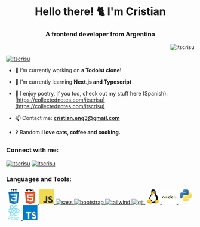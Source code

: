 <h1 align="center">Hello there! 🐈 I'm Cristian</h1>
<h3 align="center">A frontend developer from Argentina</h3>

<p align="right"> <img src="https://komarev.com/ghpvc/?username=itscrisu&label=Profile%20views&color=ee5253&style=flat" alt="itscrisu" /> </p>

<p align="left"> <a href="https://twitter.com/itscrisu" target="_blank"><img src="https://img.shields.io/twitter/follow/itscrisu?logo=twitter&style=for-the-badge" alt="itscrisu" /></a> </p>

- 🔭 I’m currently working on **a Todoist clone!**

- 🌱 I’m currently learning **Next.js and Typescript**

- 📝 I enjoy poetry, if you too, check out my stuff here (Spanish): [https://collectednotes.com/itscrisu](https://collectednotes.com/itscrisu)

- 📫 Contact me: **cristian.eng3@gmail.com**

- ❓ Random **I love cats, coffee and cooking.**


<h3 align="left">Connect with me:</h3>
<p align="left">
<a href="https://twitter.com/itscrisu" target="_blank"><img align="center" src="https://cdn.jsdelivr.net/npm/simple-icons@3.0.1/icons/twitter.svg" alt="itscrisu" height="35" width="35" /></a>
<a href="https://linkedin.com/in/cristiandominguezl" target="_blank"><img align="center" src="https://cdn.jsdelivr.net/npm/simple-icons@3.0.1/icons/linkedin.svg" alt="itscrisu" height="35" width="45" /></a>
</p>

<h3 align="left">Languages and Tools:</h3>
<p align="left">
  <a href="https://www.w3schools.com/css/" target="_blank"> <img src="https://raw.githubusercontent.com/devicons/devicon/master/icons/css3/css3-original-wordmark.svg" alt="css3" width="40" height="40"/></a> 
  <a href="https://www.w3.org/html/" target="_blank"> <img src="https://raw.githubusercontent.com/devicons/devicon/master/icons/html5/html5-original-wordmark.svg" alt="html5" width="40" height="40"/> </a> 
  <a href="https://developer.mozilla.org/en-US/docs/Web/JavaScript" target="_blank"> <img src="https://raw.githubusercontent.com/devicons/devicon/master/icons/javascript/javascript-original.svg" alt="javascript" width="40" height="40"/> </a>
  <a href="https://sass-lang.com/" target="_blank"> <img src="https://sass-lang.com/assets/img/logos/logo-b6e1ef6e.svg" alt="sass" width="40" height="40"/> </a> 
  <a href="https://getbootstrap.com/" target="_blank"> <img src="https://www.logo.wine/a/logo/Bootstrap_(front-end_framework)/Bootstrap_(front-end_framework)-Logo.wine.svg" alt="bootstrap" width="40" height="40"/> </a> 
  <a href="https://tailwindcss.com/" target="_blank"> <img src="https://www.vectorlogo.zone/logos/tailwindcss/tailwindcss-icon.svg" alt="tailwind" width="40" height="40"/> </a>
  <a href="https://git-scm.com/" target="_blank"> <img src="https://www.vectorlogo.zone/logos/git-scm/git-scm-icon.svg" alt="git" width="40" height="40"/> </a>   
  <a href="https://www.linux.org/" target="_blank"> <img src="https://raw.githubusercontent.com/devicons/devicon/master/icons/linux/linux-original.svg" alt="linux" width="40" height="40"/> </a> 
  <a href="https://nodejs.org" target="_blank"> <img src="https://raw.githubusercontent.com/devicons/devicon/master/icons/nodejs/nodejs-original-wordmark.svg" alt="nodejs" width="40" height="40"/> </a> 
  <a href="https://www.python.org" target="_blank"> <img src="https://raw.githubusercontent.com/devicons/devicon/master/icons/python/python-original.svg" alt="python" width="40" height="40"/> </a> 
  <a href="https://reactjs.org/" target="_blank"> <img src="https://raw.githubusercontent.com/devicons/devicon/master/icons/react/react-original-wordmark.svg" alt="react" width="40" height="40"/> </a> 
  <a href="https://www.typescriptlang.org/" target="_blank"> <img src="https://raw.githubusercontent.com/devicons/devicon/master/icons/typescript/typescript-original.svg" alt="typescript" width="40" height="40"/> </a> </p>

